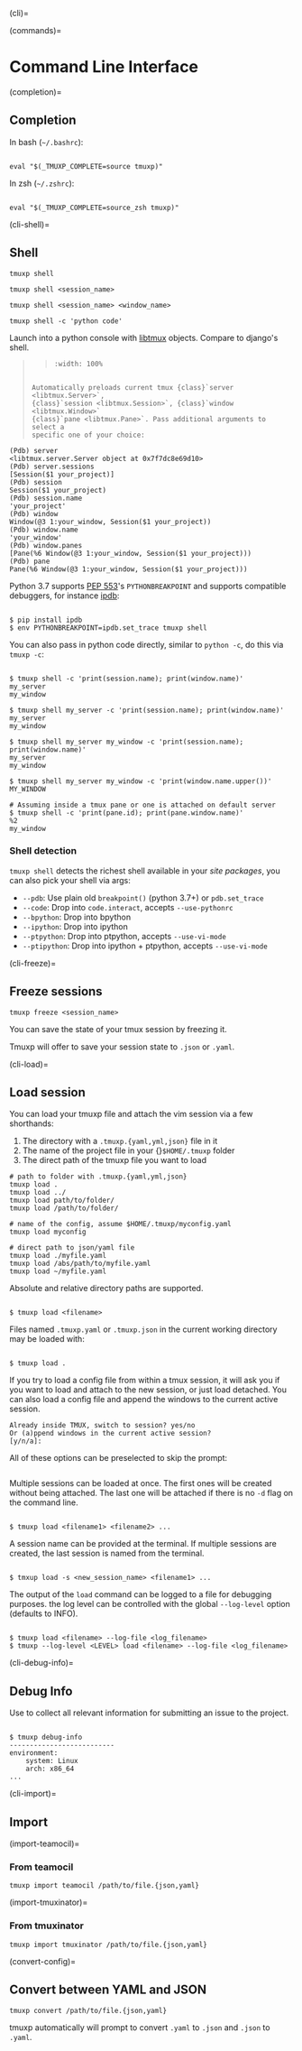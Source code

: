 (cli)=

(commands)=

# Command Line Interface

(completion)=

## Completion

In bash (`~/.bashrc`):

```{code-block} sh

eval "$(_TMUXP_COMPLETE=source tmuxp)"

```

In zsh (`~/.zshrc`):

```{code-block} sh

eval "$(_TMUXP_COMPLETE=source_zsh tmuxp)"

```

(cli-shell)=

## Shell

```
tmuxp shell

tmuxp shell <session_name>

tmuxp shell <session_name> <window_name>

tmuxp shell -c 'python code'
```

Launch into a python console with [libtmux][libtmux] objects. Compare to django's shell.

> > ```{image} _static/tmuxp-shell.gif
> > :width: 100%
> > ```
>
> ```
>
> Automatically preloads current tmux {class}`server <libtmux.Server>`,
> {class}`session <libtmux.Session>`, {class}`window <libtmux.Window>`
> {class}`pane <libtmux.Pane>`. Pass additional arguments to select a
> specific one of your choice:
> ```

```
(Pdb) server
<libtmux.server.Server object at 0x7f7dc8e69d10>
(Pdb) server.sessions
[Session($1 your_project)]
(Pdb) session
Session($1 your_project)
(Pdb) session.name
'your_project'
(Pdb) window
Window(@3 1:your_window, Session($1 your_project))
(Pdb) window.name
'your_window'
(Pdb) window.panes
[Pane(%6 Window(@3 1:your_window, Session($1 your_project)))
(Pdb) pane
Pane(%6 Window(@3 1:your_window, Session($1 your_project)))
```

Python 3.7 supports [PEP 553][pep 553]'s `PYTHONBREAKPOINT` and supports
compatible debuggers, for instance [ipdb][ipdb]:

```{code-block} sh

$ pip install ipdb
$ env PYTHONBREAKPOINT=ipdb.set_trace tmuxp shell

```

You can also pass in python code directly, similar to `python -c`, do
this via `tmuxp -c`:

```{code-block} shell

$ tmuxp shell -c 'print(session.name); print(window.name)'
my_server
my_window

$ tmuxp shell my_server -c 'print(session.name); print(window.name)'
my_server
my_window

$ tmuxp shell my_server my_window -c 'print(session.name); print(window.name)'
my_server
my_window

$ tmuxp shell my_server my_window -c 'print(window.name.upper())'
MY_WINDOW

# Assuming inside a tmux pane or one is attached on default server
$ tmuxp shell -c 'print(pane.id); print(pane.window.name)'
%2
my_window

```

[pep 553]: https://www.python.org/dev/peps/pep-0553/
[ipdb]: https://pypi.org/project/ipdb/
[libtmux]: https://libtmux.git-pull.com

### Shell detection

`tmuxp shell` detects the richest shell available in your _site packages_, you can also pick your shell via args:

- `--pdb`: Use plain old `breakpoint()` (python 3.7+) or
  `pdb.set_trace`
- `--code`: Drop into `code.interact`, accepts `--use-pythonrc`
- `--bpython`: Drop into bpython
- `--ipython`: Drop into ipython
- `--ptpython`: Drop into ptpython, accepts `--use-vi-mode`
- `--ptipython`: Drop into ipython + ptpython, accepts
  `--use-vi-mode`

(cli-freeze)=

## Freeze sessions

```
tmuxp freeze <session_name>
```

You can save the state of your tmux session by freezing it.

Tmuxp will offer to save your session state to `.json` or `.yaml`.

(cli-load)=

## Load session

You can load your tmuxp file and attach the vim session via a few
shorthands:

1. The directory with a `.tmuxp.{yaml,yml,json}` file in it
2. The name of the project file in your {}`$HOME/.tmuxp` folder
3. The direct path of the tmuxp file you want to load

```
# path to folder with .tmuxp.{yaml,yml,json}
tmuxp load .
tmuxp load ../
tmuxp load path/to/folder/
tmuxp load /path/to/folder/

# name of the config, assume $HOME/.tmuxp/myconfig.yaml
tmuxp load myconfig

# direct path to json/yaml file
tmuxp load ./myfile.yaml
tmuxp load /abs/path/to/myfile.yaml
tmuxp load ~/myfile.yaml
```

Absolute and relative directory paths are supported.

```{code-block} bash

$ tmuxp load <filename>

```

Files named `.tmuxp.yaml` or `.tmuxp.json` in the current working
directory may be loaded with:

```{code-block} bash

$ tmuxp load .

```

If you try to load a config file from within a tmux session, it will ask you
if you want to load and attach to the new session, or just load detached.
You can also load a config file and append the windows to the current active session.

```
Already inside TMUX, switch to session? yes/no
Or (a)ppend windows in the current active session?
[y/n/a]:
```

All of these options can be preselected to skip the prompt:

```{code-block} bash $ tmuxp load -y config # load attached $ tmuxp load -d config # load detached $ tmuxp load -a config # append windows

```

Multiple sessions can be loaded at once. The first ones will be created
without being attached. The last one will be attached if there is no
`-d` flag on the command line.

```{code-block} bash

$ tmuxp load <filename1> <filename2> ...

```

A session name can be provided at the terminal. If multiple sessions
are created, the last session is named from the terminal.

```{code-block} bash

$ tmxup load -s <new_session_name> <filename1> ...

```

The output of the `load` command can be logged to a file for
debugging purposes. the log level can be controlled with the global
`--log-level` option (defaults to INFO).

```{code-block} bash

$ tmuxp load <filename> --log-file <log_filename>
$ tmuxp --log-level <LEVEL> load <filename> --log-file <log_filename>

```

(cli-debug-info)=

## Debug Info

Use to collect all relevant information for submitting an issue to
the project.

```{code-block} bash

$ tmuxp debug-info
--------------------------
environment:
    system: Linux
    arch: x86_64
...

```

(cli-import)=

## Import

(import-teamocil)=

### From teamocil

```
tmuxp import teamocil /path/to/file.{json,yaml}
```

(import-tmuxinator)=

### From tmuxinator

```
tmuxp import tmuxinator /path/to/file.{json,yaml}
```

(convert-config)=

## Convert between YAML and JSON

```
tmuxp convert /path/to/file.{json,yaml}
```

tmuxp automatically will prompt to convert `.yaml` to `.json` and
`.json` to `.yaml`.
